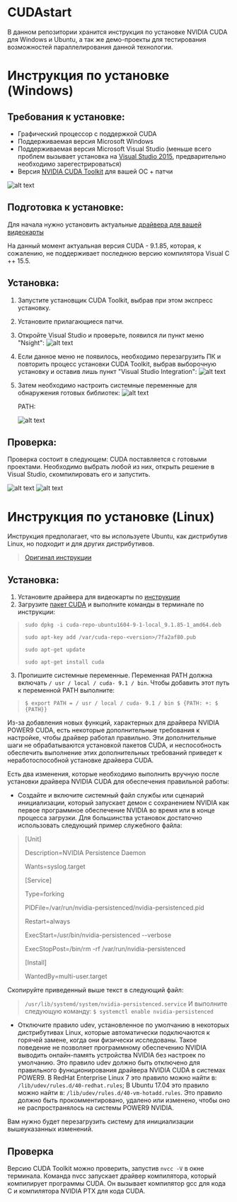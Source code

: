 # CUDAstart
В данном репозитории хранится инструкция по установке NVIDIA CUDA для Windows и Ubuntu, а так же демо-проекты для тестирования возможностей параллелирования данной технологии.

# Инструкция по установке (Windows)
## Требования к установке:
- Графический процессор с поддержкой CUDA 
- Поддерживаемая версия Microsoft Windows 
- Поддерживаемая версия Microsoft Visual Studio (меньше всего проблем вызывает установка на [Visual Studio 2015](https://my.visualstudio.com/Downloads?q=visual%20studio%202015&wt.mc_id=o~msft~vscom~older-downloads), предварительно необходимо зарегестрироваться) 
- Версия [NVIDIA CUDA Toolkit](https://developer.nvidia.com/cuda-downloads) для вашей ОС + патчи

![alt text](https://i.imgur.com/1qISgU4.jpg)

## Подготовка к установке:
Для начала нужно установить актуальные [драйвера для вашей видеокарты](https://www.nvidia.ru/Download/index.aspx?lang=ru) 

На данный момент актуальная версия CUDA -  9.1.85, которая, к сожалению, не поддерживает последнюю версию компилятора Visual C ++ 15.5. 

## Установка:
1. Запустите установщик CUDA Toolkit, выбрав при этом экспресс установку.
2. Установите прилагающиеся патчи.
3. Откройте Visual Studio и проверьте, появился ли пункт меню "Nsight":
![alt text](https://i.imgur.com/kKZRlsQ.png)
4. Если данное меню не появилось, необходимо перезагрузить ПК и повторить процесс установки CUDA Toolkit, выбрав выборочную установку и оставив лишь пункт "Visual Studio Integration":
![alt text](https://i.imgur.com/B7lnFzC.png)
5. Затем необходимо настроить системные переменные для обнаружения готовых библиотек:
![alt text](https://i.imgur.com/1KuODTN.png)

   PATH:
   
   ![alt text](https://i.imgur.com/y51gWPk.png)

## Проверка:
Проверка состоит в следующем: CUDA поставляется с готовыми проектами. Необходимо выбрать любой из них, открыть решение в Visual Studio, скомпилировать его и запустить.

![alt text](https://i.imgur.com/HqaDmbM.png)
![alt text](https://i.imgur.com/9QsYOfj.png)


# Инструкция по установке (Linux)
Инструкция предполагает, что вы используете Ubuntu, как дистрибутив Linux, но подходит и для других дистрибутивов.

> [Оригинал инструкции](http://docs.nvidia.com/cuda/cuda-installation-guide-linux/index.html#post-installation-actions)

## Установка:
1. Установите драйвера для видеокарты по [инструкции](http://help.ubuntu.ru/wiki/драйвер_видеокарт_nvidia)
2. Загрузите [пакет CUDA](https://developer.nvidia.com/cuda-downloads?target_os=Linux&target_arch=x86_64&target_distro=Ubuntu&target_version=1604&target_type=deblocal) и выполните команды в терминале по инструкции:
>`sudo dpkg -i cuda-repo-ubuntu1604-9-1-local_9.1.85-1_amd64.deb`
>
>`sudo apt-key add /var/cuda-repo-<version>/7fa2af80.pub`
>
>`sudo apt-get update`
>
>`sudo apt-get install cuda`
3. Пропишите системные переменные. Переменная PATH должна включать `/ usr / local / cuda- 9.1 / bin`. Чтобы добавить этот путь к переменной PATH выполните:
>`$ export PATH = / usr / local / cuda- 9.1 / bin $ {PATH: +: $ {PATH}} `

Из-за добавления новых функций, характерных для драйвера NVIDIA POWER9 CUDA, есть некоторые дополнительные требования к настройке, чтобы драйвер работал правильно. Эти дополнительные шаги не обрабатываются установкой пакетов CUDA, и неспособность обеспечить выполнение этих дополнительных требований приведет к неработоспособной установке драйвера CUDA. 

Есть два изменения, которые необходимо выполнить вручную после установки драйвера NVIDIA CUDA для обеспечения правильной работы: 
- Создайте и включите системный файл службы или сценарий инициализации, который запускает демон с сохранением NVIDIA как первое программное обеспечение NVIDIA во время или в конце процесса загрузки. Для большинства установок достаточно использовать следующий пример служебного файла:
>[Unit]
>
>Description=NVIDIA Persistence Daemon
>
>Wants=syslog.target
>
> [Service] 
>
>Type=forking 
>
>PIDFile=/var/run/nvidia-persistenced/nvidia-persistenced.pid 
>
>Restart=always 
>
>ExecStart=/usr/bin/nvidia-persistenced --verbose
>
> ExecStopPost=/bin/rm -rf /var/run/nvidia-persistenced 
>
>[Install] 
>
>WantedBy=multi-user.target 

Скопируйте приведенный выше текст в следующий файл: 
>`/usr/lib/systemd/system/nvidia-persistenced.service` 
И выполните следующую команду:
>`$ systemctl enable nvidia-persistenced `

- Отключите правило udev, установленное по умолчанию в некоторых дистрибутивах Linux, которые автоматически подключаются к горячей замене, когда они физически исследованы. Такое поведение не позволяет программному обеспечению NVIDIA выводить онлайн-память устройства NVIDIA без настроек по умолчанию. Это правило udev должно быть отключено для правильного функционирования драйвера NVIDIA CUDA в системах POWER9. В RedHat Enterprise Linux 7 это правило можно найти в: `/lib/udev/rules.d/40-redhat.rules`; В Ubuntu 17.04 это правило можно найти в: `/lib/udev/rules.d/40-vm-hotadd.rules`. Это правило должно быть прокомментировано, удалено или изменено, чтобы оно не распространялось на системы POWER9 NVIDIA. 

Вам нужно будет перезагрузить систему для инициализации вышеуказанных изменений.

## Проверка
Версию CUDA Toolkit можно проверить, запустив `nvcc -V` в окне терминала. Команда nvcc запускает драйвер компилятора, который компилирует программы CUDA. Он вызывает компилятор gcc для кода C и компилятора NVIDIA PTX для кода CUDA.
